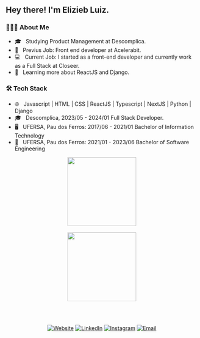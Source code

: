 <h2> Hey there! I'm Elizieb Luiz.</h2>

<h3> 👨🏻‍💻 About Me </h3>

- 🎓 &nbsp; Studying Product Management at Descomplica.
- 👊 &nbsp; Previus Job: Front end developer at Acelerabit.
- 💻 &nbsp; Current Job: I started as a front-end developer and currently work as a Full Stack at Closeer.
- 📘 &nbsp; Learning more about ReactJS and Django.

<h3>🛠 Tech Stack</h3>

- 🌐 &nbsp; Javascript | HTML | CSS | ReactJS | Typescript | NextJS | Python | Django
- 🎓 &nbsp; Descomplica, 2023/05 - 2024/01 Full Stack Developer.
- 🖥 &nbsp; UFERSA, Pau dos Ferros: 2017/06 - 2021/01 Bachelor of Information Technology
- 💼 &nbsp; UFERSA, Pau dos Ferros: 2021/01 - 2023/06 Bachelor of Software Engineering

<div>
  <a href="https://github.com/eliziebluiz" _blank>
    <p align="center">
     <img height="180em" src="https://github-readme-stats.vercel.app/api?username=eliziebluiz&theme=vue-dark&show_icons=true&hide_border=false&count_private=true"/>
      <br/>
      <br/>
     <img height="180em" src="https://github-readme-stats.vercel.app/api/top-langs/?username=eliziebluiz&theme=vue-dark&show_icons=true&hide_border=false&layout=compact"/> 
    </p>
  </a>
</div>
<br/>
<br/>
    
<p align="center">
<a target="_blank" href="https://eliziebluiz.netlify.app/"><img alt="Website" src="https://img.shields.io/badge/Website-eliziebluiz-blue?style=flat-square&logo=google-chrome"></a>
<a target="_blank" href="https://www.linkedin.com/in/elizieb-luiz-798994183/"><img alt="LinkedIn" src="https://img.shields.io/badge/LinkedIn-eliziebluiz-blue?style=flat-square&logo=linkedin"></a>
<a target="_blank" href="https://www.instagram.com/eliziebluiz"><img alt="Instagram" src="https://img.shields.io/badge/Instagram-eliziebluiz-blue?style=flat-square&logo=instagram"></a>
<a target="_blank" href="mailto:elizieb.l3@gmail.com"><img alt="Email" src="https://img.shields.io/badge/Email-elizieb.l3@gmail.com-blue?style=flat-square&logo=gmail"></a>
</p>
